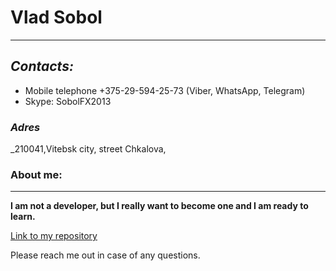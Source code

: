 # **Vlad Sobol**

---

## _Contacts:_

- Mobile telephone +375-29-594-25-73 (Viber, WhatsApp, Telegram)
- Skype: SobolFX2013

### _Adres_

_210041,Vitebsk city, street Chkalova,  


### About me:

---

**I am not a developer, but I really want to become one and I am ready to learn.**

[Link to my repository](https://github.com/MireGo2013/rsschool-cv)

Please reach me out in case of any questions.
